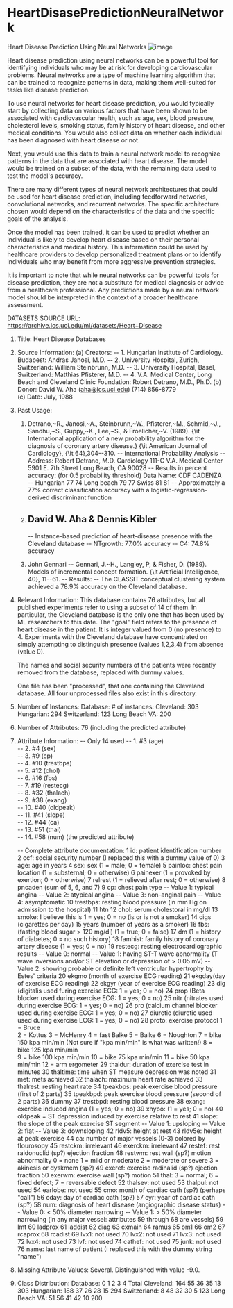 # HeartDisasePredictionNeuralNetwork

Heart Disease Prediction Using Neural Networks
![image](https://user-images.githubusercontent.com/95960866/229347650-fdfb3ec7-cb85-4990-8930-bee2b6c22db0.jpg)


Heart disease prediction using neural networks can be a powerful tool for identifying individuals who may be at risk for developing cardiovascular problems. Neural networks are a type of machine learning algorithm that can be trained to recognize patterns in data, making them well-suited for tasks like disease prediction.

To use neural networks for heart disease prediction, you would typically start by collecting data on various factors that have been shown to be associated with cardiovascular health, such as age, sex, blood pressure, cholesterol levels, smoking status, family history of heart disease, and other medical conditions. You would also collect data on whether each individual has been diagnosed with heart disease or not.

Next, you would use this data to train a neural network model to recognize patterns in the data that are associated with heart disease. The model would be trained on a subset of the data, with the remaining data used to test the model's accuracy.

There are many different types of neural network architectures that could be used for heart disease prediction, including feedforward networks, convolutional networks, and recurrent networks. The specific architecture chosen would depend on the characteristics of the data and the specific goals of the analysis.

Once the model has been trained, it can be used to predict whether an individual is likely to develop heart disease based on their personal characteristics and medical history. This information could be used by healthcare providers to develop personalized treatment plans or to identify individuals who may benefit from more aggressive prevention strategies.

It is important to note that while neural networks can be powerful tools for disease prediction, they are not a substitute for medical diagnosis or advice from a healthcare professional. Any predictions made by a neural network model should be interpreted in the context of a broader healthcare assessment.


DATASETS SOURCE
URL: https://archive.ics.uci.edu/ml/datasets/Heart+Disease

1. Title: Heart Disease Databases

2. Source Information:
   (a) Creators: 
       -- 1. Hungarian Institute of Cardiology. Budapest: Andras Janosi, M.D.
       -- 2. University Hospital, Zurich, Switzerland: William Steinbrunn, M.D.
       -- 3. University Hospital, Basel, Switzerland: Matthias Pfisterer, M.D.
       -- 4. V.A. Medical Center, Long Beach and Cleveland Clinic Foundation:
             Robert Detrano, M.D., Ph.D.
   (b) Donor: David W. Aha (aha@ics.uci.edu) (714) 856-8779   
   (c) Date: July, 1988

3. Past Usage:
    1. Detrano,~R., Janosi,~A., Steinbrunn,~W., Pfisterer,~M., Schmid,~J.,
       Sandhu,~S., Guppy,~K., Lee,~S., \& Froelicher,~V. (1989).  {\it 
       International application of a new probability algorithm for the 
       diagnosis of coronary artery disease.}  {\it American Journal of 
       Cardiology}, {\it 64},304--310.
       -- International Probability Analysis 
       -- Address: Robert Detrano, M.D.
                   Cardiology 111-C
                   V.A. Medical Center
                   5901 E. 7th Street
                   Long Beach, CA 90028
       -- Results in percent accuracy: (for 0.5 probability threshold)
             Data Name:  CDF    CADENZA
          -- Hungarian   77     74
             Long beach  79     77
             Swiss       81     81
          -- Approximately a 77% correct classification accuracy with a
             logistic-regression-derived discriminant function
    2. David W. Aha & Dennis Kibler
       -- 
          
          
          -- Instance-based prediction of heart-disease presence with the 
             Cleveland database
             -- NTgrowth: 77.0% accuracy
             --       C4: 74.8% accuracy
    3. John Gennari
       -- Gennari, J.~H., Langley, P, \& Fisher, D. (1989). Models of
          incremental concept formation. {\it Artificial Intelligence, 40},
          11--61.
       -- Results: 
          -- The CLASSIT conceptual clustering system achieved a 78.9% accuracy
             on the Cleveland database.

4. Relevant Information:
     This database contains 76 attributes, but all published experiments
     refer to using a subset of 14 of them.  In particular, the Cleveland
     database is the only one that has been used by ML researchers to 
     this date.  The "goal" field refers to the presence of heart disease
     in the patient.  It is integer valued from 0 (no presence) to 4.
     Experiments with the Cleveland database have concentrated on simply
     attempting to distinguish presence (values 1,2,3,4) from absence (value
     0).  
   
     The names and social security numbers of the patients were recently 
     removed from the database, replaced with dummy values.

     One file has been "processed", that one containing the Cleveland 
     database.  All four unprocessed files also exist in this directory.
    
5. Number of Instances: 
        Database:    # of instances:
          Cleveland: 303
          Hungarian: 294
        Switzerland: 123
      Long Beach VA: 200

6. Number of Attributes: 76 (including the predicted attribute)

7. Attribute Information:
   -- Only 14 used
      -- 1. #3  (age)       
      -- 2. #4  (sex)       
      -- 3. #9  (cp)        
      -- 4. #10 (trestbps)  
      -- 5. #12 (chol)      
      -- 6. #16 (fbs)       
      -- 7. #19 (restecg)   
      -- 8. #32 (thalach)   
      -- 9. #38 (exang)     
      -- 10. #40 (oldpeak)   
      -- 11. #41 (slope)     
      -- 12. #44 (ca)        
      -- 13. #51 (thal)      
      -- 14. #58 (num)       (the predicted attribute)

   -- Complete attribute documentation:
      1 id: patient identification number
      2 ccf: social security number (I replaced this with a dummy value of 0)
      3 age: age in years
      4 sex: sex (1 = male; 0 = female)
      5 painloc: chest pain location (1 = substernal; 0 = otherwise)
      6 painexer (1 = provoked by exertion; 0 = otherwise)
      7 relrest (1 = relieved after rest; 0 = otherwise)
      8 pncaden (sum of 5, 6, and 7)
      9 cp: chest pain type
        -- Value 1: typical angina
        -- Value 2: atypical angina
        -- Value 3: non-anginal pain
        -- Value 4: asymptomatic
     10 trestbps: resting blood pressure (in mm Hg on admission to the 
        hospital)
     11 htn
     12 chol: serum cholestoral in mg/dl
     13 smoke: I believe this is 1 = yes; 0 = no (is or is not a smoker)
     14 cigs (cigarettes per day)
     15 years (number of years as a smoker)
     16 fbs: (fasting blood sugar > 120 mg/dl)  (1 = true; 0 = false)
     17 dm (1 = history of diabetes; 0 = no such history)
     18 famhist: family history of coronary artery disease (1 = yes; 0 = no)
     19 restecg: resting electrocardiographic results
        -- Value 0: normal
        -- Value 1: having ST-T wave abnormality (T wave inversions and/or ST 
                    elevation or depression of > 0.05 mV)
        -- Value 2: showing probable or definite left ventricular hypertrophy
                    by Estes' criteria
     20 ekgmo (month of exercise ECG reading)
     21 ekgday(day of exercise ECG reading)
     22 ekgyr (year of exercise ECG reading)
     23 dig (digitalis used furing exercise ECG: 1 = yes; 0 = no)
     24 prop (Beta blocker used during exercise ECG: 1 = yes; 0 = no)
     25 nitr (nitrates used during exercise ECG: 1 = yes; 0 = no)
     26 pro (calcium channel blocker used during exercise ECG: 1 = yes; 0 = no)
     27 diuretic (diuretic used used during exercise ECG: 1 = yes; 0 = no)
     28 proto: exercise protocol
          1 = Bruce     
          2 = Kottus
          3 = McHenry
          4 = fast Balke
          5 = Balke
          6 = Noughton 
          7 = bike 150 kpa min/min  (Not sure if "kpa min/min" is what was 
              written!)
          8 = bike 125 kpa min/min  
          9 = bike 100 kpa min/min
         10 = bike 75 kpa min/min
         11 = bike 50 kpa min/min
         12 = arm ergometer
     29 thaldur: duration of exercise test in minutes
     30 thaltime: time when ST measure depression was noted
     31 met: mets achieved
     32 thalach: maximum heart rate achieved
     33 thalrest: resting heart rate
     34 tpeakbps: peak exercise blood pressure (first of 2 parts)
     35 tpeakbpd: peak exercise blood pressure (second of 2 parts)
     36 dummy
     37 trestbpd: resting blood pressure
     38 exang: exercise induced angina (1 = yes; 0 = no)
     39 xhypo: (1 = yes; 0 = no)
     40 oldpeak = ST depression induced by exercise relative to rest
     41 slope: the slope of the peak exercise ST segment
        -- Value 1: upsloping
        -- Value 2: flat
        -- Value 3: downsloping
     42 rldv5: height at rest
     43 rldv5e: height at peak exercise
     44 ca: number of major vessels (0-3) colored by flourosopy
     45 restckm: irrelevant
     46 exerckm: irrelevant
     47 restef: rest raidonuclid (sp?) ejection fraction
     48 restwm: rest wall (sp?) motion abnormality
        0 = none
        1 = mild or moderate
        2 = moderate or severe
        3 = akinesis or dyskmem (sp?)
     49 exeref: exercise radinalid (sp?) ejection fraction
     50 exerwm: exercise wall (sp?) motion 
     51 thal: 3 = normal; 6 = fixed defect; 7 = reversable defect
     52 thalsev: not used
     53 thalpul: not used
     54 earlobe: not used
     55 cmo: month of cardiac cath (sp?)  (perhaps "call")
     56 cday: day of cardiac cath (sp?)
     57 cyr: year of cardiac cath (sp?)
     58 num: diagnosis of heart disease (angiographic disease status)
        -- Value 0: < 50% diameter narrowing
        -- Value 1: > 50% diameter narrowing
        (in any major vessel: attributes 59 through 68 are vessels)
     59 lmt
     60 ladprox
     61 laddist
     62 diag
     63 cxmain
     64 ramus
     65 om1
     66 om2
     67 rcaprox
     68 rcadist
     69 lvx1: not used
     70 lvx2: not used
     71 lvx3: not used
     72 lvx4: not used
     73 lvf: not used
     74 cathef: not used
     75 junk: not used
     76 name: last name of patient 
	(I replaced this with the dummy string "name")

9. Missing Attribute Values: Several.  Distinguished with value -9.0.

10. Class Distribution:
        Database:      0   1   2   3   4 Total
          Cleveland: 164  55  36  35  13   303
          Hungarian: 188  37  26  28  15   294
        Switzerland:   8  48  32  30   5   123
      Long Beach VA:  51  56  41  42  10   200
